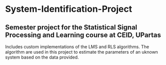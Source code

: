 # System-Identification-Project
Semester project for the Statistical Signal Processing and Learning course at CEID, UPartas
---
Includes custom implementations of the LMS and RLS algorithms. The algorithm are used in this project to estimate the parameters of an uknown system based on the data provided.
